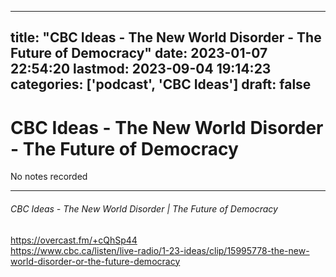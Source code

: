 
---
title: "CBC Ideas - The New World Disorder - The Future of Democracy"
date: 2023-01-07 22:54:20
lastmod: 2023-09-04 19:14:23
categories: ['podcast', 'CBC Ideas']
draft: false
---


# CBC Ideas - The New World Disorder - The Future of Democracy

No notes recorded

- - -
###### CBC Ideas - The New World Disorder | The Future of Democracy

https://overcast.fm/+cQhSp44  
https://www.cbc.ca/listen/live-radio/1-23-ideas/clip/15995778-the-new-world-disorder-or-the-future-democracy

<!-- #public #podcast #CBC Ideas# -->

<!-- {BearID:93FB832A-1FDD-4472-A81F-52EA46EAD62B-28016-00002D97C4270403} -->
